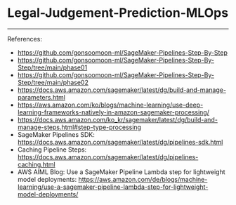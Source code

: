 # Legal-Judgement-Prediction-MLOps





---
References: 

- https://github.com/gonsoomoon-ml/SageMaker-Pipelines-Step-By-Step
- https://github.com/gonsoomoon-ml/SageMaker-Pipelines-Step-By-Step/tree/main/phase01
- https://github.com/gonsoomoon-ml/SageMaker-Pipelines-Step-By-Step/tree/main/phase02
- https://docs.aws.amazon.com/sagemaker/latest/dg/build-and-manage-parameters.html
- https://aws.amazon.com/ko/blogs/machine-learning/use-deep-learning-frameworks-natively-in-amazon-sagemaker-processing/
- https://docs.aws.amazon.com/ko_kr/sagemaker/latest/dg/build-and-manage-steps.html#step-type-processing
- SageMaker Pipelines SDK: https://docs.aws.amazon.com/sagemaker/latest/dg/pipelines-sdk.html
- Caching Pipeline Steps: https://docs.aws.amazon.com/sagemaker/latest/dg/pipelines-caching.html
- AWS AIML Blog: Use a SageMaker Pipeline Lambda step for lightweight model deployments: https://aws.amazon.com/de/blogs/machine-learning/use-a-sagemaker-pipeline-lambda-step-for-lightweight-model-deployments/


